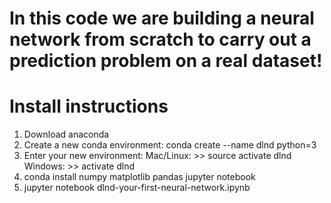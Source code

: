 # In this code we are building a neural network from scratch to carry out a prediction problem on a real dataset! 

# Install instructions

1) Download anaconda 
2) Create a new conda environment:
  conda create --name dlnd python=3
3) Enter your new environment:
  Mac/Linux: >> source activate dlnd
  Windows: >> activate dlnd
4) conda install numpy matplotlib pandas jupyter notebook
5) jupyter notebook dlnd-your-first-neural-network.ipynb
